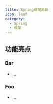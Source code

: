 ```yaml
---
title: Spring框架源码
icon: leaf
category:
  - Spring
  - 框架
---
```


## 功能亮点

### Bar


- ...

### Foo


- ...
